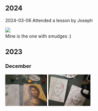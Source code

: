 <h2>2024</h2>
<p><time datetime="2024-03-06">2024-03-06</time>
Attended a lesson by Joseph
</p>
<img src="/pic/outline_theotokos.webp" style="max-width: 200px; height: auto;">
<figcaption>Mine is the one with smudges :)</figcaption>

## 2023

### December

<img src=".pix/2023-12-05-01.webp" style="height: 100px; width: auto;">
<img src=".pix/2023-12-05-02.webp" style="height: 100px; width: auto;">


